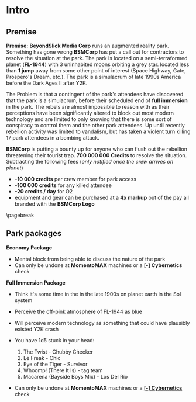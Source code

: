 # Intro

## Premise

**Premise:** **BeyondSlick Media Corp** runs an augmented reality park. Something has gone wrong **BSMCorp** has put a call out for contractors to resolve the situation at the park. The park is located on a semi-terraformed planet (**FL-1944**) with 3 uninhabited moons orbiting a grey star. located less than **1 jump** away from some other point of interest (Space Highway, Gate, Prospero's Dream, etc.). The park is a simulacrum of late 1990s America before the Dark Ages II after Y2K.

The Problem is that a contingent of the park's attendees have discovered that the park is a simulacrum, before their scheduled end of **full immersion** in the park. The rebels are almost impossible to reason with as their perceptions have been significantly altered to block out most modern technology and are limited to only knowing that there is some sort of conspiracy to control them and the other park attendees. Up until recently rebellion activity was limited to vandalism, but has taken a violent turn killing 17 park attendees in a bombing attack.

**BSMCorp** is putting a bounty up for anyone who can flush out the rebellion threatening their tourist trap. **700 000 000 Credits** to resolve the situation. Subtracting the following fees (*only notified once the crew arrives on planet*)

* -**10 000 credits** per crew member for park access
* **-100 000 credits** for any killed attendee
* **-20 credits / day** for O2
* equipment and gear can be purchased at a **4x markup** out of the pay all branded with the **BSMCorp Logo**

\pagebreak

## Park packages

**Economy Package**

* Mental block from being able to discuss the nature of the park
* Can only be undone at **MomentoMAX** machines or a **[-] Cybernetics** check

**Full Immersion Package**

* Think it's some time in the in the late 1900s on planet earth in the Sol system

* Perceive the off-pink atmosphere of FL-1944 as blue

* Will perceive modern technology as something that could have plausibly existed Y2K crash

* You have 1d5 stuck in your head:

  1. The Twist - Chubby Checker
  2. Le Freak - Chic
  3. Eye of the Tiger - Survivor
  4. Whoomp! (There It Is) - tag team
  5. Macarena (Bayside Boys Mix) - Los Del Rio

* Can only be undone at **MomentoMAX** machines or a **<u>[-] Cybernetics</u>** check

